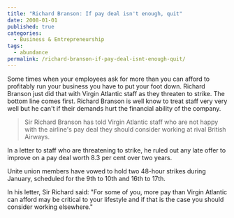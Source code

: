 ```yaml
---
title: "Richard Branson: If pay deal isn't enough, quit"
date: 2008-01-01
published: true
categories:
  - Business & Entrepreneurship
tags:
  - abundance
permalink: /richard-branson-if-pay-deal-isnt-enough-quit/
---
```

Some times when your employees ask for more than you can afford to profitably run your business you have to put your foot down.  Richard Branson just did that with Virgin Atlantic staff as they threaten to strike.  The bottom line comes first.  Richard Branson is well know to treat staff very very well but he can't if their demands hurt the financial ability of the company.

>Sir Richard Branson has told Virgin Atlantic staff who are not happy with the airline's pay deal they should consider working at rival British Airways.

In a letter to staff who are threatening to strike, he ruled out any late offer to improve on a pay deal worth 8.3 per cent over two years.

Unite union members have vowed to hold two 48-hour strikes during January, scheduled for the 9th to 10th and 16th to 17th.

In his letter, Sir Richard said: "For some of you, more pay than Virgin Atlantic can afford may be critical to your lifestyle and if that is the case you should consider working elsewhere."
